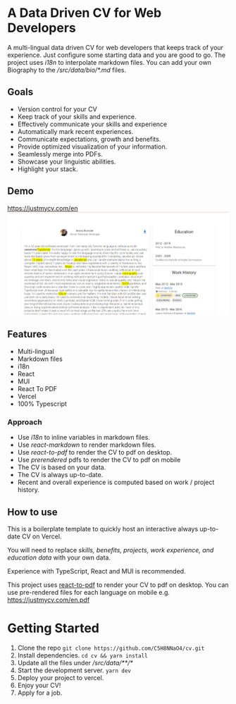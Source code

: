 # A Data Driven CV for Web Developers

A multi-lingual data driven CV for web developers that keeps track of your experience. Just configure some starting data and you are good to go. The project uses _i18n_ to interpolate markdown files. You can add your own Biography to the _/src/data/bio/\*.md_ files.

## Goals

- Version control for your CV
- Keep track of your skills and experience.
- Effectively communicate your skills and experience
- Automatically mark recent experiences.
- Communicate expectations, growth and benefits.
- Provide optimized visualization of your information.
- Seamlessly merge into PDFs.
- Showcase your linguistic abilities.
- Highlight your stack.

## Demo

https://justmycv.com/en
![alt text](public/ss.png 'Screenshot')

## Features

- Multi-lingual
- Markdown files
- i18n
- React
- MUI
- React To PDF
- Vercel
- 100% Typescript

### Approach

- Use _i18n_ to inline variables in markdown files.
- Use _react-markdown_ to render markdown files.
- Use _react-to-pdf_ to render the CV to pdf on desktop.
- Use _prerendered_ pdfs to render the CV to pdf on mobile
- The CV is based on your data.
- The CV is always up-to-date.
- Recent and overall experience is computed based on work / project history.

## How to use

This is a boilerplate template to quickly host an interactive always up-to-date CV on Vercel.

You will need to replace _skills, benefits, projects, work experience, and education data_ with your own data.

Experience with TypeScript, React and MUI is recommended.

This project uses [react-to-pdf](https://www.npmjs.com/package/react-to-pdf) to render your CV to pdf on desktop. You can use pre-rendered files for each language on mobile e.g. https://justmycv.com/en.pdf

# Getting Started

1. Clone the repo `git clone https://github.com/C5H8NNaO4/cv.git`
2. Install dependencies. `cd cv && yarn install`
3. Update all the files under _/src/data/\*\*/\*_
4. Start the development server. `yarn dev`
5. Deploy your project to vercel.
6. Enjoy your CV!
7. Apply for a job.
